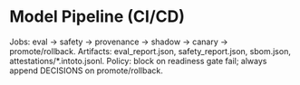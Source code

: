# Model Pipeline (CI/CD)
Jobs: eval → safety → provenance → shadow → canary → promote/rollback.
Artifacts: eval_report.json, safety_report.json, sbom.json, attestations/*.intoto.jsonl.
Policy: block on readiness gate fail; always append DECISIONS on promote/rollback.
